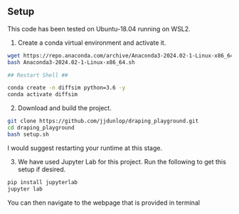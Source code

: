## Setup
This code has been tested on Ubuntu-18.04 running on WSL2.

1. Create a conda virtual environment and activate it.
```bash
wget https://repo.anaconda.com/archive/Anaconda3-2024.02-1-Linux-x86_64.sh
bash Anaconda3-2024.02-1-Linux-x86_64.sh

## Restart Shell ##

conda create -n diffsim python=3.6 -y
conda activate diffsim
```
2. Download and build the project.
```bash
git clone https://github.com/jjdunlop/draping_playground.git
cd draping_playground
bash setup.sh
```
I would suggest restarting your runtime at this stage.

3. We have used Jupyter Lab for this project. Run the following to get this setup if desired.
```bash
pip install jupyterlab
jupyter lab
```
You can then navigate to the webpage that is provided in terminal
